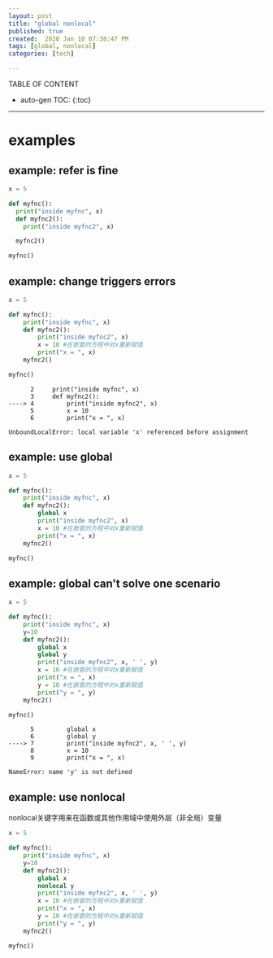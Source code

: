 ```yaml
---
layout: post
title: "global nonlocal"
published: true
created:  2020 Jan 10 07:38:47 PM
tags: [global, nonlocal]
categories: [tech]

---
```


TABLE OF CONTENT

* auto-gen TOC:
{:toc}

- - -


# examples

## example: refer is fine

```python
x = 5

def myfnc():
  print("inside myfnc", x)
  def myfnc2():
    print("inside myfnc2", x)

  myfnc2()

myfnc()
```

## example: change triggers errors

```python
x = 5

def myfnc():
    print("inside myfnc", x)
    def myfnc2():
        print("inside myfnc2", x)
        x = 10 #在嵌套的方程中对x重新赋值
        print("x = ", x)
    myfnc2()

myfnc()
```

          2     print("inside myfnc", x)
          3     def myfnc2():
    ----> 4         print("inside myfnc2", x)
          5         x = 10
          6         print("x = ", x)

    UnboundLocalError: local variable 'x' referenced before assignment

## example: use global

```python
x = 5

def myfnc():
    print("inside myfnc", x)
    def myfnc2():
        global x
        print("inside myfnc2", x)
        x = 10 #在嵌套的方程中对x重新赋值
        print("x = ", x)
    myfnc2()

myfnc()
```


## example: global can't solve one scenario

```python
x = 5

def myfnc():
    print("inside myfnc", x)
    y=10
    def myfnc2():
        global x
        global y
        print("inside myfnc2", x, ' ', y)
        x = 10 #在嵌套的方程中对x重新赋值
        print("x = ", x)
        y = 10 #在嵌套的方程中对x重新赋值
        print("y = ", y)
    myfnc2()

myfnc()
```

          5         global x
          6         global y
    ----> 7         print("inside myfnc2", x, ' ', y)
          8         x = 10
          9         print("x = ", x)

    NameError: name 'y' is not defined

## example: use nonlocal

nonlocal关键字用来在函数或其他作用域中使用外层（非全局）变量

```python
x = 5

def myfnc():
    print("inside myfnc", x)
    y=10
    def myfnc2():
        global x
        nonlocal y
        print("inside myfnc2", x, ' ', y)
        x = 10 #在嵌套的方程中对x重新赋值
        print("x = ", x)
        y = 10 #在嵌套的方程中对x重新赋值
        print("y = ", y)
    myfnc2()

myfnc()
```




